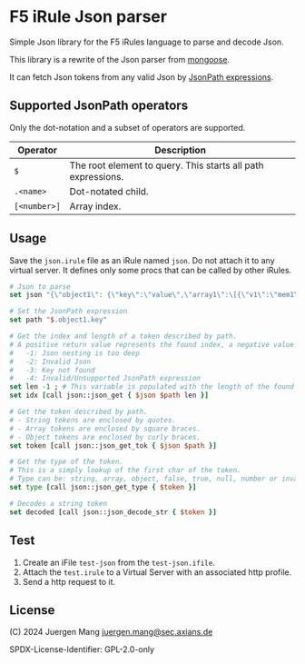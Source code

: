 # F5 iRule Json parser

Simple Json library for the F5 iRules language to parse and decode Json.

This library is a rewrite of the Json parser from [mongoose](https://github.com/cesanta/mongoose).

It can fetch Json tokens from any valid Json by [JsonPath expressions](https://github.com/json-path/JsonPath).

## Supported JsonPath operators

Only the dot-notation and a subset of operators are supported.

| Operator | Description |
| -------- | ----------- |
| `$` | The root element to query. This starts all path expressions. |
| `.<name>` | Dot-notated child. |
| `[<number>]` | Array index. |

## Usage

Save the `json.irule` file as an iRule named `json`. Do not attach it to any virtual server. It defines only some procs that can be called by other iRules.

```tcl
# Json to parse
set json "{\"object1\": {\"key\":\"value\",\"array1\":\[{\"v1\":\"mem1\",\"v2\":\"mem2\"},{\"v3\":\"mem3\"}\],\"num1\":1},\"bool2\":true}"

# Set the JsonPath expression
set path "$.object1.key"

# Get the index and length of a token described by path.
# A positive return value represents the found index, a negative value describes an error:
#   -1: Json nesting is too deep
#   -2: Invalid Json
#   -3: Key not found
#   -4: Invalid/Unsupported JsonPath expression
set len -1 ; # This variable is populated with the length of the found token.
set idx [call json::json_get { $json $path len }]

# Get the token described by path.
# - String tokens are enclosed by quotes.
# - Array tokens are enclosed by square braces.
# - Object tokens are enclosed by curly braces.
set token [call json::json_get_tok { $json $path }]

# Get the type of the token.
# This is a simply lookup of the first char of the token.
# Type can be: string, array, object, false, true, null, number or invalid
set type [call json::json_get_type { $token }]

# Decodes a string token
set decoded [call json::json_decode_str { $token }]
```

## Test

1. Create an iFile `test-json` from the `test-json.ifile`.
2. Attach the `test.irule` to a Virtual Server with an associated http profile.
3. Send a http request to it.

## License

(C) 2024 Juergen Mang <juergen.mang@sec.axians.de>

SPDX-License-Identifier: GPL-2.0-only
